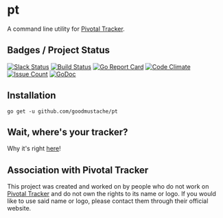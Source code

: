 # pt
A command line utility for [Pivotal Tracker](https://www.pivotaltracker.com/).

## Badges / Project Status
[![Slack Status](http://ptslack.cfapps.io/badge.svg)](http://ptslack.cfapps.io) [![Build Status](https://travis-ci.org/goodmustache/pt.svg?branch=master)](https://travis-ci.org/goodmustache/pt) [![Go Report Card](https://goreportcard.com/badge/github.com/goodmustache/pt)](https://goreportcard.com/report/github.com/goodmustache/pt) [![Code Climate](https://codeclimate.com/github/goodmustache/pt/badges/gpa.svg)](https://codeclimate.com/github/goodmustache/pt) [![Issue Count](https://codeclimate.com/github/goodmustache/pt/badges/issue_count.svg)](https://codeclimate.com/github/goodmustache/pt) [![GoDoc](https://godoc.org/github.com/goodmustache/pt?status.svg)](https://godoc.org/github.com/goodmustache/pt)

## Installation

```
go get -u github.com/goodmustache/pt
```

## Wait, where's your tracker?
Why it's right [here](https://www.pivotaltracker.com/n/projects/1593533)!

## Association with Pivotal Tracker
This project was created and worked on by people who do not work on [Pivotal Tracker](https://www.pivotaltracker.com/) and do not own the rights to its name or logo. If you would like to use said name or logo, please contact them through their official website.
